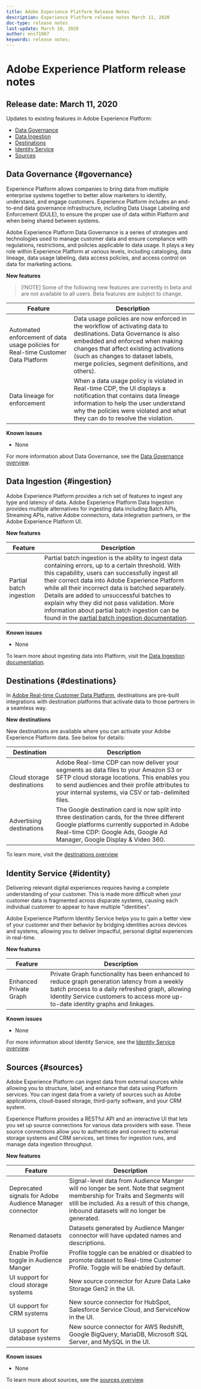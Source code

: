 ```yaml
---
title: Adobe Experience Platform Release Notes
description: Experience Platform release notes March 11, 2020
doc-type: release notes
last-update: March 10, 2020
author: ens71067
keywords: release notes;
---
```


# Adobe Experience Platform release notes 

## Release date: March 11, 2020

Updates to existing features in Adobe Experience Platform:

* [Data Governance](#governance)
* [Data Ingestion](#ingestion)
* [Destinations](#destinations)
* [Identity Service](#identity)
* [Sources](#sources)

## Data Governance {#governance}

Experience Platform allows companies to bring data from multiple enterprise systems together to better allow marketers to identify, understand, and engage customers. Experience Platform includes an end-to-end data governance infrastructure, including Data Usage Labeling and Enforcement (DULE), to ensure the proper use of data within Platform and when being shared between systems.

Adobe Experience Platform Data Governance is a series of strategies and technologies used to manage customer data and ensure compliance with regulations, restrictions, and policies applicable to data usage. It plays a key role within Experience Platform at various levels, including cataloging, data lineage, data usage labeling, data access policies, and access control on data for marketing actions.

**New features**

>[!NOTE] Some of the following new features are currently in beta and are not available to all users. Beta features are subject to change.

| Feature | Description |
| ------- | ----------- |
| Automated enforcement of data usage policies for Real-time Customer Data Platform| Data usage policies are now enforced in the workflow of activating data to destinations. Data Governance is also embedded and enforced when making changes that affect existing activations (such as changes to dataset labels, merge policies, segment definitions, and others). |
| Data lineage for enforcement | When a data usage policy is violated in Real-time CDP, the UI displays a notification that contains data lineage information to help the user understand why the policies were violated and what they can do to resolve the violation. |


**Known issues**

* None

For more information about Data Governance, see the [Data Governance overview](../../data-governance/home.md).

## Data Ingestion {#ingestion}

Adobe Experience Platform provides a rich set of features to ingest any type and latency of data. Adobe Experience Platform Data Ingestion provides multiple alternatives for ingesting data including Batch APIs, Streaming APIs, native Adobe connectors, data integration partners, or the Adobe Experience Platform UI.

**New features**

|Feature | Description|
|------- | -----------|
|Partial batch ingestion | Partial batch ingestion is the ability to ingest data containing errors, up to a certain threshold. With this capability, users can successfully ingest all their correct data into Adobe Experience Platform while all their incorrect data is batched separately. Details are added to unsuccessful batches to explain why they did not pass validation. More information about partial batch ingestion can be found in the [partial batch ingestion documentation](../../ingestion/batch-ingestion/partial.md).|

**Known issues**

* None

To learn more about ingesting data into Platform, visit the [Data Ingestion documentation](../../ingestion/home.md).


## Destinations {#destinations}

In [Adobe Real-time Customer Data Platform](../../rtcdp/overview.md), destinations are pre-built integrations with destination platforms that activate data to those partners in a seamless way.

**New destinations**

New destinations are available where you can activate your Adobe Experience Platform data. See below for details:

|Destination | Description|
|--- | ---|
|Cloud storage destinations | Adobe Real-time CDP can now deliver your segments as data files to your Amazon S3 or SFTP cloud storage locations. This enables you to send audiences and their profile attributes to your internal systems, via CSV or tab-delimited files.|
|Advertising destinations | The Google destination card is now split into three destination cards, for the three different Google platforms currently supported in Adobe Real-time CDP: Google Ads, Google Ad Manager, Google Display & Video 360.|

To learn more, visit the [destinations overview](../../rtcdp/destinations/destinations-overview.md)

## Identity Service {#identity}

Delivering relevant digital experiences requires having a complete understanding of your customer. This is made more difficult when your customer data is fragmented across disparate systems, causing each individual customer to appear to have multiple "identities".

Adobe Experience Platform Identity Service helps you to gain a better view of your customer and their behavior by bridging identities across devices and systems, allowing you to deliver impactful, personal digital experiences in real-time.

**New features**

| Feature | Description |
| ------- | ----------- |
| Enhanced Private Graph | Private Graph functionality has been enhanced to reduce graph generation latency from a weekly batch process to a daily refreshed graph, allowing Identity Service customers to access more up-to-date identity graphs and linkages. |

**Known issues**

* None

For more information about Identity Service, see the [Identity Service overview](../../identity-service/home.md).

## Sources {#sources}

Adobe Experience Platform can ingest data from external sources while allowing you to structure, label, and enhance that data using Platform services. You can ingest data from a variety of sources such as Adobe applications, cloud-based storage, third-party software, and your CRM system.

Experience Platform provides a RESTful API and an interactive UI that lets you set up source connections for various data providers with ease. These source connections allow you to authenticate and connect to external storage systems and CRM services, set times for ingestion runs, and manage data ingestion throughput.

**New features**

| Feature | Description |
| ------- | ----------- |
| Deprecated signals for Adobe Audience Manager connector | Signal-level data from Audience Manger will no longer be sent. Note that segment membership for Traits and Segments will still be included. As a result of this change, inbound datasets will no longer be generated. |
| Renamed datasets | Datasets generated by Audience Manger connector will have updated names and descriptions. |
| Enable Profile toggle in Audience Manger | Profile toggle can be enabled or disabled to promote dataset to Real-time Customer Profile. Toggle will be enabled by default.|
| UI support for cloud storage systems | New source connector for Azure Data Lake Storage Gen2 in the UI. |
| UI support for CRM systems | New source connector for HubSpot, Salesforce Service Cloud, and ServiceNow in the UI. |
| UI support for database systems | New source connector for AWS Redshift, Google BigQuery, MariaDB, Microsoft SQL Server, and MySQL in the UI. |

**Known issues**

* None

To learn more about sources, see the [sources overview](../../sources/home.md).